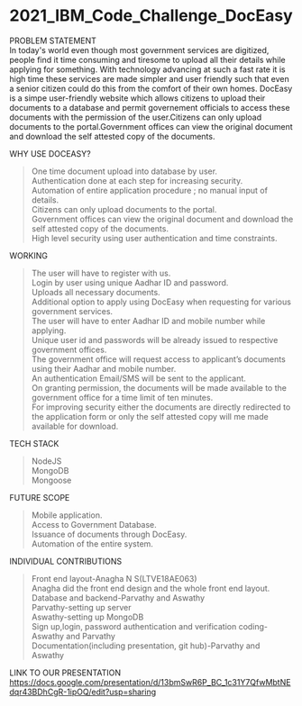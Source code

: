 # 2021_IBM_Code_Challenge_DocEasy


PROBLEM STATEMENT\
In today's world even though most government services are digitized, people find it time consuming and tiresome to upload all their details while applying for something.
With technology advancing at such a fast rate it is high time these services are made simpler and user friendly such that even a senior citizen could do this from the
comfort of their own homes.
DocEasy is a simpe user-friendly website which allows citizens to upload their documents to a database and permit governement officials to access these documents with the
permission of the user.Citizens can only upload documents to the portal.Government offices can view the original document and download the self attested copy of the
documents.

WHY USE DOCEASY?
>One time document upload into database by user.\
>Authentication done at each step for increasing security.\
>Automation of entire application procedure ; no manual input of details.\
>Citizens can only upload documents to the portal.\
>Government offices can view the original document and download the self attested copy of the documents.\
>High level security using user authentication and time constraints.

WORKING
>The user will have to register with us.\
>Login by user using unique Aadhar ID and password.\
>Uploads all necessary documents.\
>Additional option to apply using DocEasy when requesting for various government services.\
>The user will have to enter Aadhar ID and mobile number while applying.\
>Unique user id and passwords will be already issued to respective government offices.\
>The government office will request access to applicant’s documents using their Aadhar and mobile number.\
>An authentication Email/SMS will be sent to the applicant.\
>On granting permission, the documents will be made available to the government office for a time limit of ten minutes.\
>For improving security either the documents are directly redirected to the application form or only the self attested copy will me made available for download.

TECH STACK
>NodeJS\
>MongoDB\
>Mongoose

FUTURE SCOPE
>Mobile application.\
>Access to Government Database.\
>Issuance of documents through DocEasy.\
>Automation of the entire system.

INDIVIDUAL CONTRIBUTIONS
>Front end layout-Anagha N S(LTVE18AE063)\
Anagha did the front end design and the whole front end layout.\
>Database and backend-Parvathy and Aswathy\
Parvathy-setting up server\
Aswathy-setting up MongoDB\
Sign up,login, password authentication and verification coding-Aswathy and Parvathy\
>Documentation(including presentation, git hub)-Parvathy and Aswathy

LINK TO OUR PRESENTATION\
https://docs.google.com/presentation/d/13bmSwR6P_BC_1c31Y7QfwMbtNEdqr43BDhCgR-1ipOQ/edit?usp=sharing





